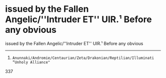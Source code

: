 # issued by the Fallen Angelic/''Intruder ET'' UIR.¹ Before any obvious

issued by the Fallen Angelic/''Intruder ET'' UIR.¹ Before any obvious

________________________________

1.     Anunnaki/Andromie/Centaurian/Zeta/Drakonian/Reptilian/Illuminati “Unholy Alliance"

337